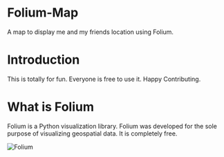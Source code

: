 # Folium-Map
A map to display me and my friends location using Folium.

# Introduction
This is totally for fun. Everyone is free to use it. Happy Contributing.

# What is Folium
Folium is a Python visualization library. Folium was developed for the sole purpose of visualizing geospatial data. It is completely free.

![Folium](https://miro.medium.com/max/1442/1*T20_A2X0HDVxXWQv1r3Wxg.png)
